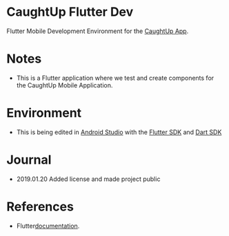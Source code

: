 # CaughtUp Flutter Dev
Flutter Mobile Development Environment for the [CaughtUp App](https://www.caughtup-app.com/). 

# Notes
- This is a Flutter application where we test and create components for the CaughtUp Mobile Application.

# Environment 
- This is being edited in [Android Studio](https://developer.android.com/studio/) with the [Flutter SDK](https://flutter.io/) and [Dart SDK](https://www.dartlang.org/)


# Journal 
- 2019.01.20 Added license and made project public

# References
- Flutter[documentation](https://flutter.io/).
